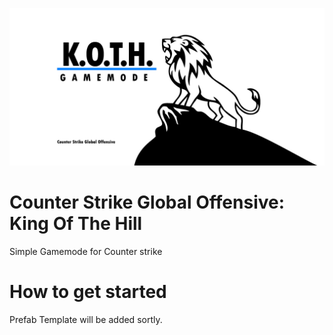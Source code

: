 <img src="https://github.com/Dustpup/CSGO_KOTH/blob/master/repository-open-graph-template-01.jpg"></img>
# Counter Strike Global Offensive: King Of The Hill
Simple Gamemode for Counter strike


# How to get started

Prefab Template will be added sortly.
